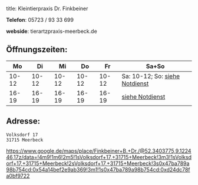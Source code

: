 title: Kleintierpraxis Dr. Finkbeiner

**Telefon**:   05723 / 93 33 699

**webside**: tierartzpraxis-meerbeck.de


Öffnungszeiten:
---------------

|  Mo   |  Di   |  Mi   |  Do   |  Fr   |           Sa+So                                     |
| ----- | ----- | ----- | ----- | ----- | ------------------------------------                |
| 10-12 | 10-12 | 10-12 | 10-12 | 10-12 | Sa: 10-12; So: [siehe Notdienst](../notdienst.html) |
| 16-19 | 16-19 | 16-19 | 16-19 | 16-19 | [siehe Notdienst](../notdienst.html)                |


Adresse:
---------

    Volksdorf 17
    31715 Meerbeck

https://www.google.de/maps/place/Finkbeiner+B.+Dr./@52.3403775,9.122446,17z/data=!4m9!1m6!2m5!1sVolksdorf+17,+31715+Meerbeck!3m3!1sVolksdorf+17,+31715+Meerbeck!2sVolksdorf+17,+31715+Meerbeck!3s0x47ba789a98b754cd:0x54a14bef2e9ab369!3m1!1s0x47ba789a98b754cd:0xd24dc78fa0bf9722
